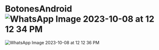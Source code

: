 # BotonesAndroid![WhatsApp Image 2023-10-08 at 12 12 34 PM](https://github.com/GustaCortez/BotonesAndroid/assets/93358662/8b1ef606-2167-4478-bd31-eecca0c68226)
![WhatsApp Image 2023-10-08 at 12 12 36 PM](https://github.com/GustaCortez/BotonesAndroid/assets/93358662/afcf7f2f-07f3-45ba-b706-2fe5bddab0d1)
